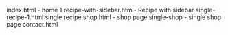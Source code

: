 index.html - home 1
recipe-with-sidebar.html- Recipe with sidebar 
single-recipe-1.html single recipe
shop.html - shop page
single-shop - single shop page
contact.html

